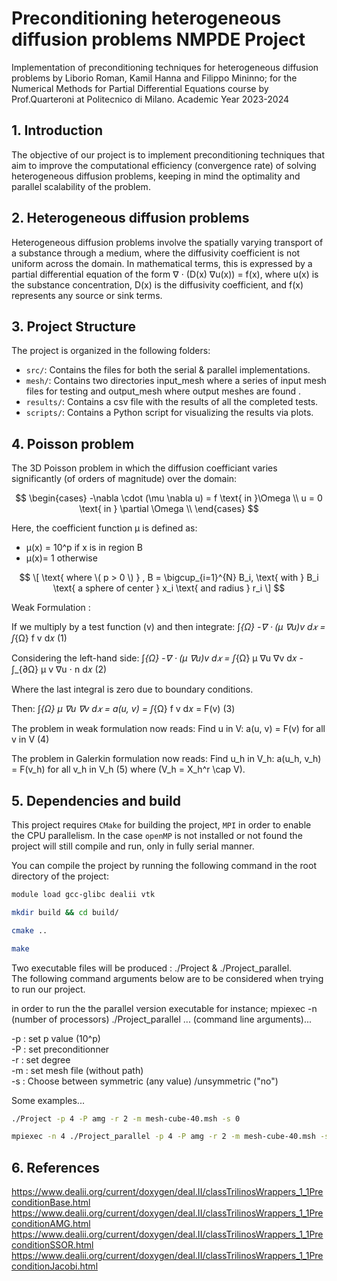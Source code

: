 # Preconditioning heterogeneous diffusion problems NMPDE Project
Implementation of preconditioning techniques for heterogeneous diffusion problems by Liborio Roman, Kamil Hanna and Filippo Mininno; for the Numerical Methods for Partial Differential Equations course by Prof.Quarteroni at Politecnico di Milano. Academic Year 2023-2024

## 1. Introduction
The objective of our project is to implement preconditioning techniques that aim to improve the computational efficiency (convergence rate) of solving heterogeneous diffusion problems, keeping in mind the optimality and parallel scalability of the problem.

## 2. Heterogeneous diffusion problems
Heterogeneous diffusion problems involve the spatially varying transport of a substance through a medium, where the diffusivity coefficient is not uniform across the domain. In mathematical terms, this is expressed by a partial differential equation of the form ∇ ⋅ (D(x) ∇u(x)) = f(x), where u(x) is the substance concentration, D(x) is the diffusivity coefficient, and f(x) represents any source or sink terms.

## 3. Project Structure

The project is organized in the following folders:
- `src/`: Contains the files for both the serial & parallel implementations.
- `mesh/`: Contains two directories input_mesh where a series of input mesh files for testing and output_mesh where output meshes are found .
- `results/`: Contains a csv file with the results of all the completed tests.
- `scripts/`: Contains a Python script for visualizing the results via plots.


## 4. Poisson problem
The 3D Poisson problem in which the diffusion coefficiant varies significantly (of orders of magnitude) over the domain:

$$ \begin{cases}
-\nabla \cdot (\mu \nabla u) = f \text{ in }\Omega \\
               u = 0 \text{ in } \partial \Omega \\
\end{cases} $$


Here, the coefficient function μ is defined as:

- μ(x) = 10^p if x is in region B
- μ(x)= 1 otherwise

$$
\[ \text{ where \( p > 0 \) } , B = \bigcup_{i=1}^{N} B_i, \text{ with } B_i \text{ a sphere of center } x_i \text{ and radius } r_i \]
$$

Weak Formulation :

If we multiply by a test function \(v\) and then integrate:
∫_{Ω} -∇ ⋅ (μ ∇u)v d𝑥 = ∫_{Ω} f v d𝑥 (1)

Considering the left-hand side:
∫_{Ω} -∇ ⋅ (μ ∇u)v d𝑥 = ∫_{Ω} μ ∇u ∇v d𝑥 - ∫_{∂Ω} μ v ∇u ⋅ n d𝑥 (2)

Where the last integral is zero due to boundary conditions.

Then:
∫_{Ω} μ ∇u ∇v d𝑥 = a(u, v)
= ∫_{Ω} f v d𝑥 = F(v) (3)


The problem in weak formulation now reads:
Find u in V: a(u, v) = F(v) for all v in V (4)

The problem in Galerkin formulation now reads:
Find u_h in V_h: a(u_h, v_h) = F(v_h) for all v_h in V_h (5)
where \(V_h = X_h^r \cap V\).


## 5. Dependencies and build
This project requires `CMake` for building the project,  `MPI` in order to enable the CPU parallelism.
In the case `openMP` is not installed or not found the project will still compile and run, only in fully serial manner.   

You can compile the project by running the following command in the root directory of the project:
```sh
module load gcc-glibc dealii vtk
```

```sh
mkdir build && cd build/ 
```

```sh
cmake ..
```

```sh
make
```
Two executable files will be produced : ./Project & ./Project_parallel.   
The following command arguments below are to be considered when trying to run our project.

in order to run the the parallel version executable for instance; mpiexec -n (number of processors) ./Project_parallel ... (command line arguments)...

-p : set p value (10^p)  
-P : set preconditionner  
-r : set degree  
-m : set mesh file (without path)  
-s : Choose between symmetric (any value) /unsymmetric ("no")  

Some examples...
```sh
./Project -p 4 -P amg -r 2 -m mesh-cube-40.msh -s 0
```

```sh
mpiexec -n 4 ./Project_parallel -p 4 -P amg -r 2 -m mesh-cube-40.msh -s 0
```
## 6. References
https://www.dealii.org/current/doxygen/deal.II/classTrilinosWrappers_1_1PreconditionBase.html
https://www.dealii.org/current/doxygen/deal.II/classTrilinosWrappers_1_1PreconditionAMG.html
https://www.dealii.org/current/doxygen/deal.II/classTrilinosWrappers_1_1PreconditionSSOR.html
https://www.dealii.org/current/doxygen/deal.II/classTrilinosWrappers_1_1PreconditionJacobi.html
